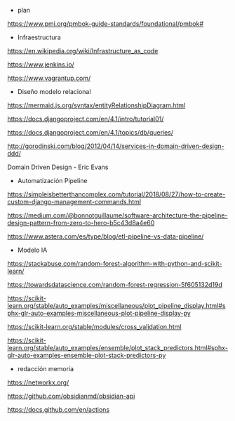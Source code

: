 
- plan

https://www.pmi.org/pmbok-guide-standards/foundational/pmbok#

- Infraestructura

https://en.wikipedia.org/wiki/Infrastructure_as_code

https://www.jenkins.io/

https://www.vagrantup.com/

- Diseño modelo relacional

https://mermaid.js.org/syntax/entityRelationshipDiagram.html

https://docs.djangoproject.com/en/4.1/intro/tutorial01/

https://docs.djangoproject.com/en/4.1/topics/db/queries/

http://gorodinski.com/blog/2012/04/14/services-in-domain-driven-design-ddd/

Domain Driven Design - Eric Evans

- Automatización Pipeline

https://simpleisbetterthancomplex.com/tutorial/2018/08/27/how-to-create-custom-django-management-commands.html

https://medium.com/@bonnotguillaume/software-architecture-the-pipeline-design-pattern-from-zero-to-hero-b5c43d8a4e60

https://www.astera.com/es/type/blog/etl-pipeline-vs-data-pipeline/

- Modelo IA

https://stackabuse.com/random-forest-algorithm-with-python-and-scikit-learn/

https://towardsdatascience.com/random-forest-regression-5f605132d19d

https://scikit-learn.org/stable/auto_examples/miscellaneous/plot_pipeline_display.html#sphx-glr-auto-examples-miscellaneous-plot-pipeline-display-py

https://scikit-learn.org/stable/modules/cross_validation.html

https://scikit-learn.org/stable/auto_examples/ensemble/plot_stack_predictors.html#sphx-glr-auto-examples-ensemble-plot-stack-predictors-py

* redacción memoria

https://networkx.org/

https://github.com/obsidianmd/obsidian-api

https://docs.github.com/en/actions
